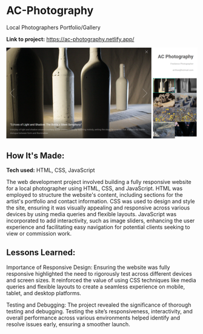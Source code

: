 # AC-Photography
Local Photographers Portfolio/Gallery

**Link to project:** https://ac-photography.netlify.app/

![home-page](https://github.com/Hailo7ts/AC-Photography/blob/main/website.png)

## How It's Made:

**Tech used:** HTML, CSS, JavaScript

The web development project involved building a fully responsive website for a local photographer using HTML, CSS, and JavaScript. HTML was employed to structure the website's content, including sections for the artist's portfolio and contact information. CSS was used to design and style the site, ensuring it was visually appealing and responsive across various devices by using media queries and flexible layouts. JavaScript was incorporated to add interactivity, such as image sliders, enhancing the user experience and facilitating easy navigation for potential clients seeking to view or commission work.

## Lessons Learned:

Importance of Responsive Design: Ensuring the website was fully responsive highlighted the need to rigorously test across different devices and screen sizes. It reinforced the value of using CSS techniques like media queries and flexible layouts to create a seamless experience on mobile, tablet, and desktop platforms.

Testing and Debugging: The project revealed the significance of thorough testing and debugging. Testing the site’s responsiveness, interactivity, and overall performance across various environments helped identify and resolve issues early, ensuring a smoother launch.
